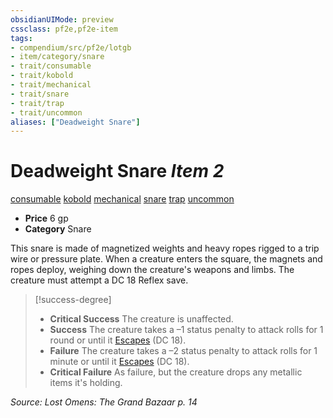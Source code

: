 ```yaml
---
obsidianUIMode: preview
cssclass: pf2e,pf2e-item
tags:
- compendium/src/pf2e/lotgb
- item/category/snare
- trait/consumable
- trait/kobold
- trait/mechanical
- trait/snare
- trait/trap
- trait/uncommon
aliases: ["Deadweight Snare"]
---
```

# Deadweight Snare *Item 2*  
[consumable](rules/traits/consumable.md)  [kobold](rules/traits/kobold-b1.md)  [mechanical](rules/traits/mechanical.md)  [snare](rules/traits/snare.md)  [trap](rules/traits/trap.md)  [uncommon](rules/traits/uncommon.md)  

- **Price** 6 gp
- **Category** Snare

This snare is made of magnetized weights and heavy ropes rigged to a trip wire or pressure plate. When a creature enters the square, the magnets and ropes deploy, weighing down the creature's weapons and limbs. The creature must attempt a DC 18 Reflex save.

> [!success-degree] 
> - **Critical Success** The creature is unaffected.
> - **Success** The creature takes a –1 status penalty to attack rolls for 1 round or until it [Escapes](rules/actions/escape.md) (DC 18).
> - **Failure** The creature takes a –2 status penalty to attack rolls for 1 minute or until it [Escapes](rules/actions/escape.md) (DC 18).
> - **Critical Failure** As failure, but the creature drops any metallic items it's holding.

*Source: Lost Omens: The Grand Bazaar p. 14*